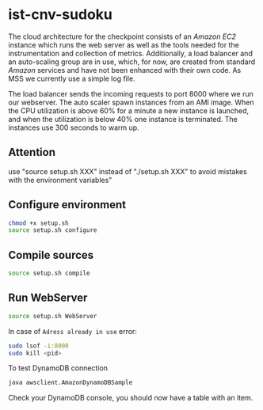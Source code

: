 # ist-cnv-sudoku

The cloud architecture for the checkpoint consists of an *Amazon EC2* instance which runs the web server as well as the tools needed for the instrumentation and collection of metrics. Additionally, a load balancer and an auto-scaling group are in use, which, for now, are created from standard *Amazon* services and have not been enhanced with their own code. As MSS we currently use a simple log file.

The load balancer sends the incoming requests to port 8000 where we run our webserver. The auto scaler spawn instances from an AMI image. When the CPU utilization is above 60% for a minute a new instance is launched, and when the utilization is below 40% one instance is terminated. The instances use 300 seconds to warm up.

## Attention

use "source setup.sh XXX" instead of "./setup.sh XXX" to avoid mistakes with the environment variables"

## Configure environment

```bash
chmod +x setup.sh
source setup.sh configure
```

## Compile sources

```bash
source setup.sh compile
```

## Run WebServer

```bash
source setup.sh WebServer
```

In case of `Adress already in use` error:

```bash
sudo lsof -i:8000
sudo kill <pid>
```

To test DynamoDB connection

```bash
java awsclient.AmazonDynamoDBSample
```

Check your DynamoDB console, you should now have a table with an item.

